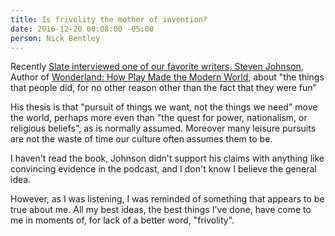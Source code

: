 ```yaml
---
title: Is frivolity the mother of invention?
date: 2016-12-20 00:08:00 -05:00
person: Nick Bentley
---
```


Recently [Slate interviewed one of our favorite writers, Steven Johnson](http://www.slate.com/articles/podcasts/gist/2016/12/author_steven_johnson_on_the_role_of_delight_in_society_s_progress.html), Author of [Wonderland: How Play Made the Modern World](https://www.amazon.com/dp/B01CZCW2PQ/ref=dp-kindle-redirect?_encoding=UTF8&btkr=1), about "the things that people did, for no other reason other than the fact that they were fun"

His thesis is that "pursuit of things we want, not the things we need" move the world, perhaps more even than "the quest for power, nationalism, or religious beliefs", as is normally assumed. Moreover many leisure pursuits are not the waste of time our culture often assumes them to be.

I haven't  read the book, Johnson didn't support his claims with anything like convincing evidence in the podcast, and I don't know I believe the general idea.

However, as I was listening, I was reminded of something that appears to be true about me. All my best ideas, the best things I've done, have come to me in moments of, for lack of a better word, "frivolity".

